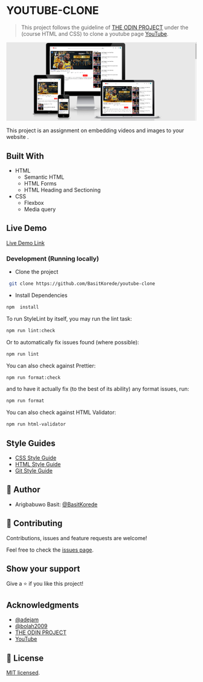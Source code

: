 # YOUTUBE-CLONE

> This project follows the guideline of [THE ODIN PROJECT](https://www.theodinproject.com/courses/html-and-css/lessons/grid) under the (course HTML and CSS) to clone a youtube page [YouTube](https://www.youtube.com/watch?v=Z_sVBF68N9o).

![screenshot](./clone.png)

This project is an assignment on embedding videos and images to your website .

## Built With

- HTML
  - Semantic HTML
  - HTML Forms
  - HTML Heading and Sectioning
- CSS
  - Flexbox
  - Media query

## Live Demo

[Live Demo Link](https://basit-youtube-clone.netlify.app/)

### Development (Running locally)

- Clone the project

```bash
 git clone https://github.com/BasitKorede/youtube-clone

```

- Install Dependencies

```bash
npm  install
```

To run StyleLint by itself, you may run the lint task:

```bash
npm run lint:check
```

Or to automatically fix issues found (where possible):

```bash
npm run lint
```

You can also check against Prettier:

```bash
npm run format:check
```

and to have it actually fix (to the best of its ability) any format issues, run:

```bash
npm run format
```

You can also check against HTML Validator:

```bash
npm run html-validator
```

## Style Guides

- [CSS Style Guide](http://udacity.github.io/frontend-nanodegree-styleguide/css.html)
- [HTML Style Guide](http://udacity.github.io/frontend-nanodegree-styleguide/index.html)
- [Git Style Guide](https://udacity.github.io/git-styleguide/)

## 👤 Author

- Arigbabuwo Basit: [@BasitKorede](https://github.com/BasitKorede)

## 🤝 Contributing

Contributions, issues and feature requests are welcome!

Feel free to check the [issues page](../../issues).

## Show your support

Give a ⭐️ if you like this project!

## Acknowledgments

- [@adejam](https://github.com/adejam)
- [@bolah2009](https://github.com/bolah2009)
- [THE ODIN PROJECT](https://www.theodinproject.com/courses/html-and-css/lessons/grid)
- [YouTube](https://www.youtube.com/watch?v=VlgAcjhykBg)

## 📝 License

[MIT licensed](./LICENSE).

